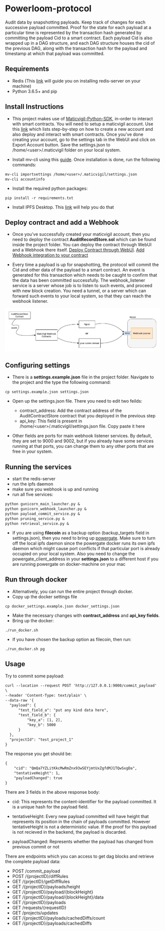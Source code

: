 # Powerloom-protocol

Audit data by snapshotting payloads. Keep track of changes for each successive payload committed. 
Proof for the state for each payload at a particular time is represented by the transaction hash 
generated by committing the payload Cid to a smart contract. Each payload Cid is also wrapped up 
in a DAG structure, and each DAG structure houses the cid of the previous DAG, along with the
transaction hash for the payload and timestamp at which that payload was committed.

## Requirements
* Redis (This [link](https://redis.io/topics/quickstart) will guide you on installing redis-server on your machine)
* Python 3.6.5+ and pip

## Install Instructions
* This project makes use of [Maticvigil-Python-SDK](https://github.com/blockvigil/maticvigil-python-sdk), in-order
  to interact with smart contracts. You will need to setup a maticvigil account. Use this 
  [link](https://maticvigil.com/docs/web_onboarding) which lists step-by-step on how to create a new account and also
  deploy and interact with smart contracts. Once you've done creating your account, go to the settings tab in the WebUI
  and click on Export Account button. Save the settings.json to /home/\<user\>/.maticvigil folder on your local system. 
  
* Install mv-cli using this [guide](https://maticvigil.com/docs/cli_onboarding). Once installation is done, 
run the following commands:
  
  
```shell
mv-cli importsettings /home/<user>/.maticvigil/settings.json
mv-cli accountinfo
```

* Install the required python packages:

```shell
pip install -r requirements.txt
```
  
* Install IPFS Desktop. This [link](https://docs.ipfs.io/install/command-line/) will help you do that

## Deploy contract and add a Webhook

* Once you've successfully created your maticvigil account, then you need to deploy the contract **AuditRecordStore.sol** which
  can be found inside the project folder. You can deploy the contract through WebUI and a Webhook there itself.
  [Deploy Contract through WebUI](https://maticvigil.com/docs/web_onboarding#deploy-a-solidity-smart-contract).
  [Add Webhook integration to your contract](https://maticvigil.com/docs/web_onboarding/#webhooks)


* Every time a payload is up for snapshotting, the protocol will commit the Cid and other data of the payload to a smart contract.
An event is generated for this transaction which needs to be caught to confirm that the data has been committed successfully.
  The webhook_listener service is a server whose job is to listen to such events, and proceed with new block creation. You need
  a tunnel, or a server which can forward such events to your local system, so that they can reach the webhook listener.
  

![webhook](Webhook.jpg)

  
## Configuring settings
* There is a **settings.example.json** file in the project folder. Navigate to the project and the type the following
command: 
  
```shell
cp settings.example.json settings.json
```

* Open up the settings.json file. There you need to edit two feilds:
  - contract_address: Add the contract address of the AuditContractStore contract that you deployed in the previous step
  - api_key: This field is present in /home/\<user\>/.maticvigil/settings.json file. Copy paste it here
  
* Other fields are ports for main webhook listener services. By default, they are set 
to 9000 and 9002, but if you already have some services running at that ports, you can 
  change them to any other ports that are free in your system.
  
## Running the services
* start the redis-server
* run the ipfs daemon
* make sure you webhook is up and running
* run all five services:

```shell
python gunicorn_main_launcher.py &
python gunicorn_webhook_launcher.py &
python payload_commit_service.py &
python pruning_service.py &
python retrieval_service.py &
```
* If you are using **filecoin** as a backup option (backup_targets field in settings.json), then you need to bring up 
[powergate](https://github.com/textileio/powergate). Make sure to turn off the local ipfs daemon since the powergate docker
  runs its own ipfs daemon which might cause port conflicts if that particular port is already occupied on your local system.
  Also you need to change the powergate_client_address in your **settings.json** to a different host if you are running 
  powergate on docker-machine on your mac
  
## Run through docker
* Alternatively, you can run the entire project through docker.
* Copy up the docker settings file

```shell
cp docker_settings.example.json docker_settings.json
```

* Make the necessary changes with **contract_address** and **api_key fields**.
* Bring up the docker:

```
./run_docker.sh 
```

* If you have chosen the backup option as filecoin, then run:
```shell
./run_docker.sh pg
```


## Usage
Try to commit some payload:
```shell
curl --location --request POST 'http://127.0.0.1:9000/commit_payload' \
--header 'Content-Type: text/plain' \
--data-raw '{
  "payload": {
      "test_field_a": "put any kind data here",
      "test_field_b": {
          "key_a": [1, 2],
          "key_b": 5000
      }
  },
  "projectId": "test_project_1"
}

```
The response you get should be:
```shell
{
    "cid": "QmQa7YZLitKkcMwRmZnx93wSEYjmtUxZgfdMJ1TQwSxgDa",
    "tentativeHeight": 1,
    "payloadChanged": true
}
```

There are 3 fields in the above response body:

- cid: This represents the content-identifier for the payload committed. It is a unique
hash for the payload field.
  
- tentativeHeight: Every new payload committed will have height that represents its position
in the chain of payloads committed. However tentativeHeight is not a deterministic value. If
  the proof for this payload is not recieved in the backend, the payload is discarded.
  
- payloadChanged: Represents whether the payload has changed from previous commit or not


There are endpoints which you can access to get dag blocks and retrieve the complete payload data:
- POST /commit_payload
- POST /{projectID}/diffRules
- GET /{prjectID}/getDiffRules
- GET /{projectID}/payloads/height
- GET /{projectID}/payload/{blockHeight}
- GET /{projectID}/payload/{blockHeight}/data
- GET /{projectID}/payloads
- GET /requests/{requestID}
- GET /projects/updates
- GET /{projectID}/payloads/cachedDiffs/count
- GET /{projectID}/payloads/cachedDiffs